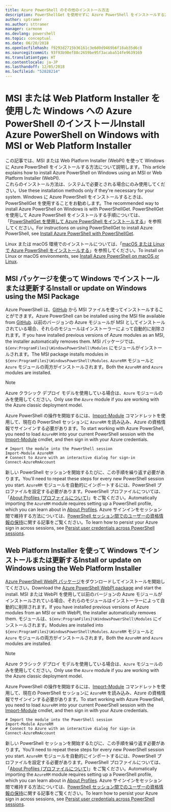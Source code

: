 ```yaml
---
title: Azure PowerShell のその他のインストール方法
description: PowerShellGet を使用せずに Azure PowerShell をインストールする方法
author: sptramer
ms.author: sttramer
manager: carmonm
ms.devlang: powershell
ms.topic: conceptual
ms.date: 06/20/2018
ms.openlocfilehash: f9293d2715b36161c3e6d0d9469b6f18ab35d6c8
ms.sourcegitcommit: 93f93b90ef88c2659be95f3acaba514fe9639169
ms.translationtype: HT
ms.contentlocale: ja-JP
ms.lasthandoff: 12/05/2018
ms.locfileid: "52828214"
---
```

# <a name="install-azure-powershell-on-windows-with-msi-or-web-platform-installer"></a><span data-ttu-id="4c6d3-103">MSI または Web Platform Installer を使用した Windows への Azure PowerShell のインストール</span><span class="sxs-lookup"><span data-stu-id="4c6d3-103">Install Azure PowerShell on Windows with MSI or Web Platform Installer</span></span>

<span data-ttu-id="4c6d3-104">この記事では、MSI または Web Platform Installer (WebPI) を使って Windows に Azure PowerShell をインストールする方法について説明します。</span><span class="sxs-lookup"><span data-stu-id="4c6d3-104">This article explains how to install Azure PowerShell on Windows using an MSI or Web Platform Installer (WebPI).</span></span>  
<span data-ttu-id="4c6d3-105">これらのインストール方法は、システムで必要とされる場合にのみ使用してください。</span><span class="sxs-lookup"><span data-stu-id="4c6d3-105">Use these installation methods only if they're necessary for your system.</span></span> <span data-ttu-id="4c6d3-106">Windows に Azure PowerShell をインストールするときは、PowerShellGet を使用することをお勧めします。</span><span class="sxs-lookup"><span data-stu-id="4c6d3-106">The recommended way to install Azure PowerShell on Windows is with PowerShellGet.</span></span> <span data-ttu-id="4c6d3-107">PowerShellGet を使用して Azure PowerShell をインストールする手順については、「[PowerShellGet を使用して Azure PowerShell をインストールする](install-azurerm-ps.md)」を参照してください。</span><span class="sxs-lookup"><span data-stu-id="4c6d3-107">For instructions on using PowerShellGet to install Azure PowerShell, see [Install Azure PowerShell with PowerShellGet](install-azurerm-ps.md).</span></span>

<span data-ttu-id="4c6d3-108">Linux または macOS 環境でのインストールについては、「[macOS または Linux で Azure PowerShell をインストールする](install-azurermps-maclinux.md)」を参照してください。</span><span class="sxs-lookup"><span data-stu-id="4c6d3-108">To install on Linux or macOS environments, see [Install Azure PowerShell on macOS or Linux](install-azurermps-maclinux.md).</span></span>

## <a name="install-or-update-on-windows-using-the-msi-package"></a><span data-ttu-id="4c6d3-109">MSI パッケージを使って Windows でインストールまたは更新する</span><span class="sxs-lookup"><span data-stu-id="4c6d3-109">Install or update on Windows using the MSI Package</span></span>

<span data-ttu-id="4c6d3-110">Azure PowerShell は、[GitHub](https://github.com/Azure/azure-powershell/releases/tag/v5.7.0-April2018) から MSI ファイルを使ってインストールすることができます。</span><span class="sxs-lookup"><span data-stu-id="4c6d3-110">Azure PowerShell can be installed using the MSI file available from [GitHub](https://github.com/Azure/azure-powershell/releases/tag/v5.7.0-April2018).</span></span> <span data-ttu-id="4c6d3-111">以前のバージョンの Azure モジュールが MSI としてインストールされている場合、それらのモジュールはインストーラーによって自動的に削除されます。</span><span class="sxs-lookup"><span data-stu-id="4c6d3-111">If you have installed previous versions of Azure modules as an MSI, the installer automatically removes them.</span></span> <span data-ttu-id="4c6d3-112">MSI パッケージでは、`${env:ProgramFiles}\WindowsPowerShell\Modules` にモジュールがインストールされます。</span><span class="sxs-lookup"><span data-stu-id="4c6d3-112">The MSI package installs modules in `${env:ProgramFiles}\WindowsPowerShell\Modules`.</span></span> <span data-ttu-id="4c6d3-113">`AzureRM` モジュールと `Azure` モジュールの両方がインストールされます。</span><span class="sxs-lookup"><span data-stu-id="4c6d3-113">Both the `AzureRM` and `Azure` modules are installed.</span></span>

> [!NOTE]
> <span data-ttu-id="4c6d3-114">Azure クラシック デプロイ モデルを使用している場合は、`Azure` モジュールのみを使用してください。</span><span class="sxs-lookup"><span data-stu-id="4c6d3-114">Only use the `Azure` module if you are working with the Azure classic deployment model.</span></span>

<span data-ttu-id="4c6d3-115">Azure PowerShell の操作を開始するには、[Import-Module](/powershell/module/Microsoft.PowerShell.Core/Import-Module) コマンドレットを使用して、現在の PowerShell セッションに `AzureRM` を読み込み、Azure の資格情報でサインインする必要があります。</span><span class="sxs-lookup"><span data-stu-id="4c6d3-115">To start working with Azure PowerShell, you need to load `AzureRM` into your current PowerShell session with the [Import-Module](/powershell/module/Microsoft.PowerShell.Core/Import-Module) cmdlet, and then sign in with your Azure credentials.</span></span>

```powershell-interactive
# Import the module into the PowerShell session
Import-Module AzureRM
# Connect to Azure with an interactive dialog for sign-in
Connect-AzureRmAccount
```

<span data-ttu-id="4c6d3-116">新しい PowerShell セッションを開始するたびに、この手順を繰り返す必要があります。</span><span class="sxs-lookup"><span data-stu-id="4c6d3-116">You'll need to repeat these steps for every new PowerShell session you start.</span></span> <span data-ttu-id="4c6d3-117">`AzureRM` モジュールを自動的にインポートするには、PowerShell プロファイルを設定する必要があります。PowerShell プロファイルについては、「[About Profiles (プロファイルについて)](/powershell/module/microsoft.powershell.core/about/about_profiles)」をご覧ください。</span><span class="sxs-lookup"><span data-stu-id="4c6d3-117">Automatically importing the `AzureRM` module requires setting up a PowerShell profile, which you can learn about in [About Profiles](/powershell/module/microsoft.powershell.core/about/about_profiles).</span></span>
<span data-ttu-id="4c6d3-118">Azure サインインをセッション間で維持する方法については、[PowerShell セッション間でのユーザーの資格情報の保持](context-persistence.md)に関する記事をご覧ください。</span><span class="sxs-lookup"><span data-stu-id="4c6d3-118">To learn how to persist your Azure sign in across sessions, see [Persist user credentials across PowerShell sessions](context-persistence.md).</span></span>

## <a name="install-or-update-on-windows-using-the-web-platform-installer"></a><span data-ttu-id="4c6d3-119">Web Platform Installer を使って Windows でインストールまたは更新する</span><span class="sxs-lookup"><span data-stu-id="4c6d3-119">Install or update on Windows using the Web Platform Installer</span></span>

<span data-ttu-id="4c6d3-120">[Azure PowerShell WebPI パッケージ](http://aka.ms/webpi-azps)をダウンロードしてインストールを開始してください。</span><span class="sxs-lookup"><span data-stu-id="4c6d3-120">Download the [Azure PowerShell WebPI package](http://aka.ms/webpi-azps) and start the install.</span></span> <span data-ttu-id="4c6d3-121">MSI または WebPI を使用して以前のバージョンの Azure モジュールがインストールされている場合、それらのモジュールはインストーラーによって自動的に削除されます。</span><span class="sxs-lookup"><span data-stu-id="4c6d3-121">If you have installed previous versions of Azure modules from an MSI or with WebPI, the installer automatically removes them.</span></span> <span data-ttu-id="4c6d3-122">モジュールは、`${env:ProgramFiles}\WindowsPowerShell\Modules` にインストールされます。</span><span class="sxs-lookup"><span data-stu-id="4c6d3-122">Modules are installed into `${env:ProgramFiles}\WindowsPowerShell\Modules`.</span></span> <span data-ttu-id="4c6d3-123">`AzureRM` モジュールと `Azure` モジュールの両方がインストールされます。</span><span class="sxs-lookup"><span data-stu-id="4c6d3-123">Both the `AzureRM` and `Azure` modules are installed.</span></span>

> [!NOTE]
> <span data-ttu-id="4c6d3-124">Azure クラシック デプロイ モデルを使用している場合は、`Azure` モジュールのみを使用してください。</span><span class="sxs-lookup"><span data-stu-id="4c6d3-124">Only use the `Azure` module if you are working with the Azure classic deployment model.</span></span>

<span data-ttu-id="4c6d3-125">Azure PowerShell の操作を開始するには、[Import-Module](/powershell/module/Microsoft.PowerShell.Core/Import-Module) コマンドレットを使用して、現在の PowerShell セッションに `AzureRM` を読み込み、Azure の資格情報でサインインする必要があります。</span><span class="sxs-lookup"><span data-stu-id="4c6d3-125">To start working with Azure PowerShell, you need to load `AzureRM` into your current PowerShell session with the [Import-Module](/powershell/module/Microsoft.PowerShell.Core/Import-Module) cmdlet, and then sign in with your Azure credentials.</span></span>

```powershell-interactive
# Import the module into the PowerShell session
Import-Module AzureRM
# Connect to Azure with an interactive dialog for sign-in
Connect-AzureRmAccount
```

<span data-ttu-id="4c6d3-126">新しい PowerShell セッションを開始するたびに、この手順を繰り返す必要があります。</span><span class="sxs-lookup"><span data-stu-id="4c6d3-126">You'll need to repeat these steps for every new PowerShell session you start.</span></span> <span data-ttu-id="4c6d3-127">`AzureRM` モジュールを自動的にインポートするには、PowerShell プロファイルを設定する必要があります。PowerShell プロファイルについては、「[About Profiles (プロファイルについて)](/powershell/module/microsoft.powershell.core/about/about_profiles)」をご覧ください。</span><span class="sxs-lookup"><span data-stu-id="4c6d3-127">Automatically importing the `AzureRM` module requires setting up a PowerShell profile, which you can learn about in [About Profiles](/powershell/module/microsoft.powershell.core/about/about_profiles).</span></span>
<span data-ttu-id="4c6d3-128">Azure サインインをセッション間で維持する方法については、[PowerShell セッション間でのユーザーの資格情報の保持](context-persistence.md)に関する記事をご覧ください。</span><span class="sxs-lookup"><span data-stu-id="4c6d3-128">To learn how to persist your Azure sign in across sessions, see [Persist user credentials across PowerShell sessions](context-persistence.md).</span></span>
